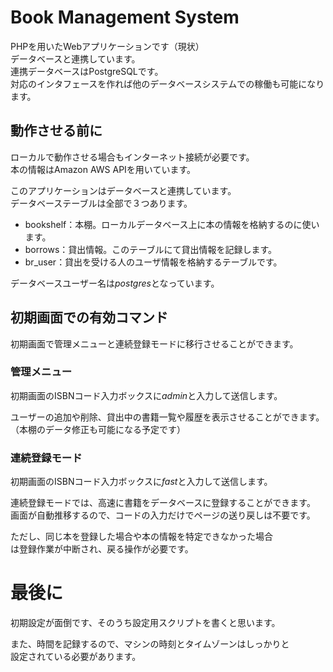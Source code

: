 # Book Management System

PHPを用いたWebアプリケーションです（現状）<br />
データベースと連携しています。<br />
連携データベースはPostgreSQLです。<br />
対応のインタフェースを作れば他のデータベースシステムでの稼働も可能になります。<br />

## 動作させる前に
ローカルで動作させる場合もインターネット接続が必要です。<br />
本の情報はAmazon AWS APIを用いています。<br />

このアプリケーションはデータベースと連携しています。<br />
データベーステーブルは全部で３つあります。<br />
* bookshelf：本棚。ローカルデータベース上に本の情報を格納するのに使います。<br />
* borrows：貸出情報。このテーブルにて貸出情報を記録します。<br />
* br_user：貸出を受ける人のユーザ情報を格納するテーブルです。<br />

データベースユーザー名は*postgres*となっています。<br />

## 初期画面での有効コマンド
初期画面で管理メニューと連続登録モードに移行させることができます。<br />
### 管理メニュー
初期画面のISBNコード入力ボックスに*admin*と入力して送信します。<br />

ユーザーの追加や削除、貸出中の書籍一覧や履歴を表示させることができます。<br />
（本棚のデータ修正も可能になる予定です）<br />

### 連続登録モード
初期画面のISBNコード入力ボックスに*fast*と入力して送信します。<br />

連続登録モードでは、高速に書籍をデータベースに登録することができます。<br />
画面が自動推移するので、コードの入力だけでページの送り戻しは不要です。<br />

ただし、同じ本を登録した場合や本の情報を特定できなかった場合<br />
は登録作業が中断され、戻る操作が必要です。<br />

# 最後に
初期設定が面倒です、そのうち設定用スクリプトを書くと思います。<br />

また、時間を記録するので、マシンの時刻とタイムゾーンはしっかりと<br />
設定されている必要があります。<br />
